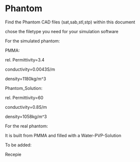 # Phantom

Find the Phantom CAD files (sat,sab,stl,stp) within this document

chose the filetype you need for your simulation software

For the simulated phantom: 

PMMA:

rel. Permittivity=3.4

conductivity=0.0043S/m

density=1180kg/m^3

  
Phantom_Solution:

rel. Permittivity=60

conductivity=0.8S/m

density=1058kg/m^3

For the real phantom:

It is built from PMMA and filled with a Water-PVP-Solution

To be added: 

Recepie 
